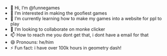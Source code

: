 - 👋 Hi, I’m @funnegames
- 👀 I’m interested in making the goofiest games
- 🌱 I’m currently learning how to make my games into a website for ppl to play
- 💞️ I’m looking to collaborate on monke clicker
- 📫 How to reach me you dont get that, i dont have a email for that
- 😄 Pronouns: he/him
- ⚡ Fun fact: i have over 100k hours in geometry dash!
 
<!---
funnegames/funnegames is a ✨ special ✨ repository because its `README.md` (this file) appears on your GitHub profile.
You can click the Preview link to take a look at your changes.
--->
